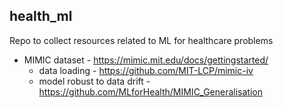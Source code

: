 ## health_ml

Repo to collect resources related to ML for healthcare problems

- MIMIC dataset - https://mimic.mit.edu/docs/gettingstarted/
  - data loading - https://github.com/MIT-LCP/mimic-iv
  - model robust to data drift - https://github.com/MLforHealth/MIMIC_Generalisation
